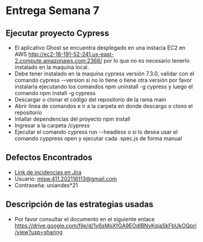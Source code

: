 # Entrega Semana 7


<h2> Ejecutar proyecto Cypress </h2>

* El aplicativo Ghost se encuentra desplegado en una instacia EC2 en AWS http://ec2-18-191-52-241.us-east-2.compute.amazonaws.com:2368/ por lo que no es necesario tenerlo instalado en la maquina local.
* Debe tener instalado en la maquina cypress versión 7.3.0, validar con el comando cypress --version si no lo tiene o tiene otra versión por favor instalarla ejecutando los comandos npm uninstall -g cypress y luego el comando npm install -g cypress
* Descargar o clonar el código del repositorio de la rama main
* Abrir linea de comandos e ir a la carpeta en donde descargo o clono el repositorio
* Intallar dependencias del proyecto npm install
* Ingresar a la carpeta /cypress
* Ejecutar el comando cypress run --headless o si lo desea usar el comando cyppress open y ejecutar cada .spec.js de forma manual  

<h2> Defectos Encontrados </h2>

* [Link de incidencias en Jira](https://team-1618171251165.atlassian.net/jira/software/c/projects/TSDL/issues/)
* Usuario: misw.411.202116113@gmail.com 
* Contraseña: uniandes*21

<h2> Descripción de las estrategias usadas </h2>

* Por favor consultar el documento en el siguiente enlace https://drive.google.com/file/d/1y6sMoXfGA9EOdlBNyKqiaSkFbUkOQpri/view?usp=sharing
